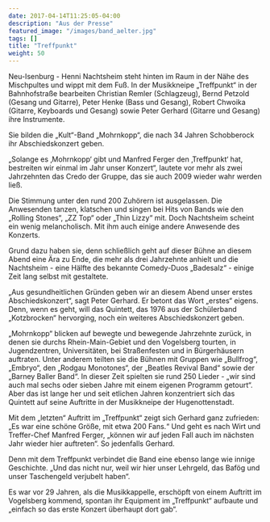 ```yaml
---
date: 2017-04-14T11:25:05-04:00
description: "Aus der Presse"
featured_image: "/images/band_aelter.jpg"
tags: []
title: "Treffpunkt"
weight: 50
---
```


Neu-Isenburg - Henni Nachtsheim steht hinten im Raum in der Nähe des Mischpultes und wippt mit dem Fuß. In der Musikkneipe „Treffpunkt“ in der Bahnhofstraße bearbeiten Christian Remler (Schlagzeug), Bernd Petzold (Gesang und Gitarre), Peter Henke (Bass und Gesang), Robert Chwoika (Gitarre, Keyboards und Gesang) sowie Peter Gerhard (Gitarre und Gesang) ihre Instrumente.

Sie bilden die „Kult“-Band „Mohrnkopp“, die nach 34 Jahren Schobberock ihr Abschiedskonzert geben.

„Solange es ‚Mohrnkopp‘ gibt und Manfred Ferger den ‚Treffpunkt‘ hat, bestreiten wir einmal im Jahr unser Konzert“, lautete vor mehr als zwei Jahrzehnten das Credo der Gruppe, das sie auch 2009 wieder wahr werden ließ.

Die Stimmung unter den rund 200 Zuhörern ist ausgelassen. Die Anwesenden tanzen, klatschen und singen bei Hits von Bands wie den „Rolling Stones“, „ZZ Top“ oder „Thin Lizzy“ mit. Doch Nachtsheim scheint ein wenig melancholisch. Mit ihm auch einige andere Anwesende des Konzerts.

Grund dazu haben sie, denn schließlich geht auf dieser Bühne an diesem Abend eine Ära zu Ende, die mehr als drei Jahrzehnte anhielt und die Nachtsheim - eine Hälfte des bekannte Comedy-Duos „Badesalz“ - einige Zeit lang selbst mit gestaltete.

„Aus gesundheitlichen Gründen geben wir an diesem Abend unser erstes Abschiedskonzert“, sagt Peter Gerhard. Er betont das Wort „erstes“ eigens. Denn, wenn es geht, will das Quintett, das 1976 aus der Schülerband „Kotzbrocken“ hervorging, noch ein weiteres Abschiedskonzert geben.

„Mohrnkopp“ blicken auf bewegte und bewegende Jahrzehnte zurück, in denen sie durchs Rhein-Main-Gebiet und den Vogelsberg tourten, in Jugendzentren, Universitäten, bei Straßenfesten und in Bürgerhäusern auftraten. Unter anderem teilten sie die Bühnen mit Gruppen wie „Bullfrog“, „Embryo“, den „Rodgau Monotones“, der „Beatles Revival Band“ sowie der „Barney Baller Band“. In dieser Zeit spielten sie rund 250 Lieder - „wir sind auch mal sechs oder sieben Jahre mit einem eigenen Programm getourt“. Aber das ist lange her und seit etlichen Jahren konzentriert sich das Quintett auf seine Auftritte in der Musikkneipe der Hugenottenstadt.

Mit dem „letzten“ Auftritt im „Treffpunkt“ zeigt sich Gerhard ganz zufrieden: „Es war eine schöne Größe, mit etwa 200 Fans.“ Und geht es nach Wirt und Treffer-Chef Manfred Ferger, „können wir auf jeden Fall auch im nächsten Jahr wieder hier auftreten“. So jedenfalls Gerhard.

Denn mit dem Treffpunkt verbindet die Band eine ebenso lange wie innige Geschichte. „Und das nicht nur, weil wir hier unser Lehrgeld, das Bafög und unser Taschengeld verjubelt haben“.

Es war vor 29 Jahren, als die Musikkappelle, erschöpft von einem Auftritt im Vogelsberg kommend, spontan ihr Equipment im „Treffpunkt“ aufbaute und „einfach so das erste Konzert überhaupt dort gab“.